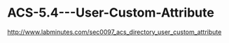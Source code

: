 # ACS-5.4---User-Custom-Attribute

http://www.labminutes.com/sec0097_acs_directory_user_custom_attribute
